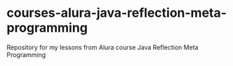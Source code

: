 # courses-alura-java-reflection-meta-programming
Repository for my lessons from Alura course Java Reflection Meta Programming
